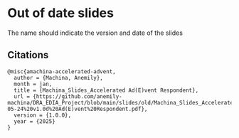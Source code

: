 # Out of date slides

The name should indicate the version and date of the slides

## Citations

```
@misc{amachina-accelerated-advent,
  author = {Machina, Anemily},
  month = jan,
  title = {Machina_Slides_Accelerated Ad(E)vent Respondent},
  url = {https://github.com/anemily-machina/DRA_EDIA_Project/blob/main/slides/old/Machina_Slides_Accelerated%20Ad(E)vent%20Respondent%202024-05-24%20v1.0d%20Ad(E)vent%20Respondent.pdf},
  version = {1.0.0},
  year = {2025}
}
```
